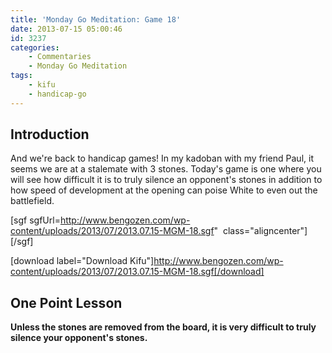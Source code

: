 ```yaml
---
title: 'Monday Go Meditation: Game 18'
date: 2013-07-15 05:00:46
id: 3237
categories:
	- Commentaries
	- Monday Go Meditation
tags:
	- kifu
	- handicap-go
---
```


## Introduction

And we're back to handicap games! In my kadoban with my friend Paul, it seems we are at a stalemate with 3 stones. Today's game is one where you will see how difficult it is to truly silence an opponent's stones in addition to how speed of development at the opening can poise White to even out the battlefield.

[sgf sgfUrl=http://www.bengozen.com/wp-content/uploads/2013/07/2013.07.15-MGM-18.sgf"  class="aligncenter"][/sgf]

[download label="Download Kifu"]http://www.bengozen.com/wp-content/uploads/2013/07/2013.07.15-MGM-18.sgf[/download]

## **One Point Lesson**

**Unless the stones are removed from the board, it is very difficult to truly silence your opponent's stones.**
